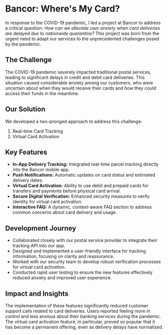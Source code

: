 # Bancor: Where's My Card?

In response to the COVID-19 pandemic, I led a project at Bancor to address a critical question: *How can we alleviate user anxiety when card deliveries are delayed due to nationwide quarantine?* This project was born from the urgent need to adapt our services to the unprecedented challenges posed by the pandemic.

## The Challenge

The COVID-19 pandemic severely impacted traditional postal services, leading to significant delays in credit and debit card deliveries. This situation caused considerable anxiety among our customers, who were uncertain about when they would receive their cards and how they could access their funds in the meantime.

## Our Solution

We developed a two-pronged approach to address this challenge:

1. Real-time Card Tracking
2. Virtual Card Activation

## Key Features

- **In-App Delivery Tracking:** Integrated real-time parcel tracking directly into the Bancor mobile app.
- **Push Notifications:** Automatic updates on card status and estimated delivery dates.
- **Virtual Card Activation:** Ability to use debit and prepaid cards for transfers and payments before physical card arrival.
- **Secure Digital Verification:** Enhanced security measures to verify identity for virtual card activation.
- **Interactive FAQ:** A dynamic, context-aware FAQ section to address common concerns about card delivery and usage.

## Development Journey

- Collaborated closely with our postal service provider to integrate their tracking API into our app.
- Designed and implemented a user-friendly interface for tracking information, focusing on clarity and reassurance.
- Worked with our security team to develop robust verification processes for virtual card activation.
- Conducted rapid user testing to ensure the new features effectively reduced anxiety and improved user experience.

## Impact and Insights

The implementation of these features significantly reduced customer support calls related to card deliveries. Users reported feeling more in control and less anxious about their banking services during the pandemic. The virtual card activation feature, in particular, proved so popular that it has become a permanent offering, even as delivery delays have normalized.